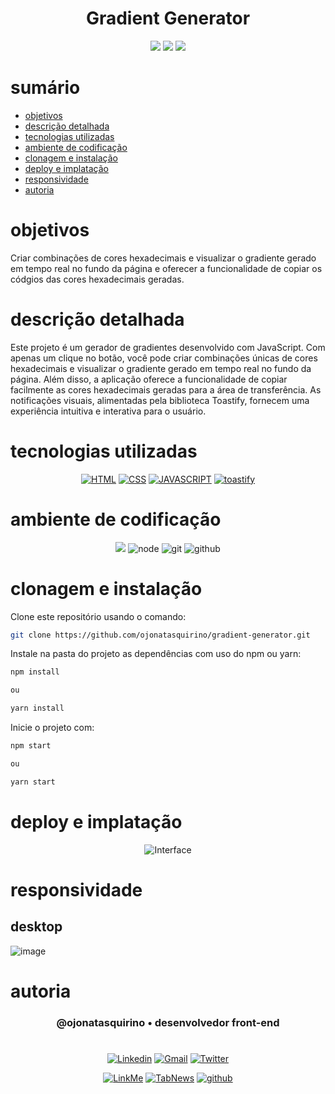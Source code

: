 <h1 align="center"> Gradient Generator </h1>

[comment]: <> (Adicione o seu usuário  e o nome do repositório)

<p align="center">
  <image
  src="https://img.shields.io/github/languages/count/ojonatasquirino/gradient-generator"
  />
  <image
  src="https://img.shields.io/github/languages/top/ojonatasquirino/gradient-generator"
  />
  <image
  src="https://img.shields.io/github/last-commit/ojonatasquirino/gradient-generator"
  />

</p>

# sumário 

- [objetivos](#id01)
- [descrição detalhada](#id01.01)
- [tecnologias utilizadas](#id04)
- [ambiente de codificação](#id05)
- [clonagem e instalação](#id06)
- [deploy e implatação](#id06.01)
- [responsividade](#id06.02)
- [autoria](#id07)



# objetivos <a name="id01"></a>


Criar combinações de cores hexadecimais e visualizar o gradiente gerado em tempo real no fundo da página e oferecer a funcionalidade de copiar os códgios das cores hexadecimais geradas.



# descrição detalhada <a name="id01.01"></a>


Este projeto é um gerador de gradientes desenvolvido com JavaScript. Com apenas um clique no botão, você pode criar combinações únicas de cores hexadecimais e visualizar o gradiente gerado em tempo real no fundo da página. Além disso, a aplicação oferece a funcionalidade de copiar facilmente as cores hexadecimais geradas para a área de transferência. As notificações visuais, alimentadas pela biblioteca Toastify, fornecem uma experiência intuitiva e interativa para o usuário.



# tecnologias utilizadas <a name="id04"></a>

<div  align='center'> 

 
[![HTML](https://img.shields.io/badge/HTML-0D1117?style=for-the-badge&logo=html5&logoColor=red)]()
[![CSS](https://img.shields.io/badge/CSS-0D1117?style=for-the-badge&logo=css3&logoColor=1572B6)]()
[![JAVASCRIPT](https://img.shields.io/badge/JavaScript-0D1117?style=for-the-badge&logo=javascript&logoColor=yellow)]()
[![toastify](https://img.shields.io/badge/toastify-0D1117?style=for-the-badge&logo=Databricks&logoColor=fff)]()

[comment]: <> (link para adicionar badges: https://dev.to/envoy_/150-badges-for-github-pnk) 

</div>

# ambiente de codificação <a name="id05"></a>

<div  align='center'> 

![](https://img.shields.io/badge/VSCode-0D1117?style=for-the-badge&logo=visual%20studio%20code&logoColor=blue)
![node](https://img.shields.io/badge/Nodejs-0D1117?style=for-the-badge&logo=node.js&logoColor=green)
![git](https://img.shields.io/badge/GIT-0D1117?style=for-the-badge&logo=git&logoColor=red)
![github](https://img.shields.io/badge/Github-0D1117?style=for-the-badge&logo=github&logoColor=fff)
</div>


# clonagem e instalação <a name="id06"></a>

Clone este repositório usando o comando:

```bash
git clone https://github.com/ojonatasquirino/gradient-generator.git
```

Instale na pasta do projeto as dependências com uso do npm ou yarn:

```bash
npm install

ou

yarn install
```

Inicie o projeto com:

```bash
npm start

ou

yarn start
```


# deploy e implatação  <a name="id06.01"></a>

<div  align='center'> 

![Interface](https://img.shields.io/badge/visualizar_Gradient_Generator-000?style=for-the-badge&logo=&logoColor=054595)

</div>


[comment]: <> (Adicione o link da implatação)

# responsividade  <a name="id06.02"></a>

## desktop 

[comment]: <> (adicione a imagem)

![image](https://github.com/ojonatasquirino/gradient-generator/assets/105068717/ada08293-eb54-490d-aa29-a1511507a591)


# autoria <a name="id07"></a>

[comment]: <> (Adicione seu nome e função)

<h3 align='center'> @ojonatasquirino • desenvolvedor front-end
 </h3>

#

[comment]: <> (Adicione as suas redes sociais e profissionais)

<div  align='center'>

[![Linkedin](https://img.shields.io/badge/LinkedIn-0D1117?style=for-the-badge&logo=linkedin&logoColor=blue)](https://www.linkedin.com/in/jonatasquirino/)
<a href = "mailto:quirinoj02@gmail.com">
![Gmail](https://img.shields.io/badge/Gmail-0D1117?style=for-the-badge&logo=gmail&logoColor=red)</a>
[![Twitter](https://img.shields.io/badge/Twitter-0D1117?style=for-the-badge&logo=twitter&logoColor=054595)](https://twitter.com/ojonatasquirino)

[![LinkMe](https://img.shields.io/badge/linkMe-0D1117?style=for-the-badge&logo=upcloud&logoColor=orange)](https://bit.ly/linkquirino)
[![TabNews](https://img.shields.io/badge/tabnews-0D1117?style=for-the-badge&logo=Databricks&logoColor=fff)](https://www.tabnews.com.br/ojonatasquirino)
[![github](https://img.shields.io/badge/Github-0D1117?style=for-the-badge&logo=github&logoColor=fff)](https://www.github.com/ojonatasquirino)
</div>
